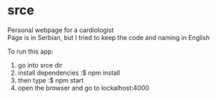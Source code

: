 # srce
Personal webpage for a cardiologist   
Page is in Serbian, but I tried to keep the code and naming in English  

To run this app:  
1. go into srce dir   
2. install dependencies :$ npm install   
3. then type :$ npm start   
4. open the browser and go to lockalhost:4000    
